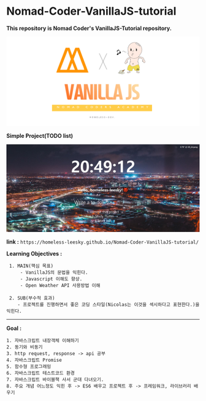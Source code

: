# Nomad-Coder-VanillaJS-tutorial

**This repository is Nomad Coder's VanillaJS-Tutorial repository.**

      
<img src="./vanillaJS_tutorial.png" />



**Simple Project(TODO list)**

<img src="img/project-cap.JPG"/>


**link :** `https://homeless-leesky.github.io/Nomad-Coder-VanillaJS-tutorial/`

**Learning Objectives :**

     1. MAIN(핵심 목표)
         - VanillaJS의 문법을 익힌다.
         - Javascript 이해도 향상.
         - Open Weather API 사용방법 이해
         
     2. SUB(부수적 효과)
        - 프로젝트를 진행하면서 좋은 코딩 스타일(Nicolas는 이것을 섹시하다고 표현한다.)을 익힌다.
     
<hr>

**Goal :**
    
    1. 자바스크립트 내장객체 이해하기
    2. 동기와 비동기
    3. http request, response -> api 공부
    4. 자바스크립트 Promise
    5. 함수형 프로그래밍
    6. 자바스크립트 테스트코드 환경
    7. 자바스크립트 바이블책 사서 군대 다녀오기.
    8. 주요 개념 어느정도 익힌 후 -> ES6 배우고 프로젝트 후 -> 프레임워크, 라이브러리 배우기
    

